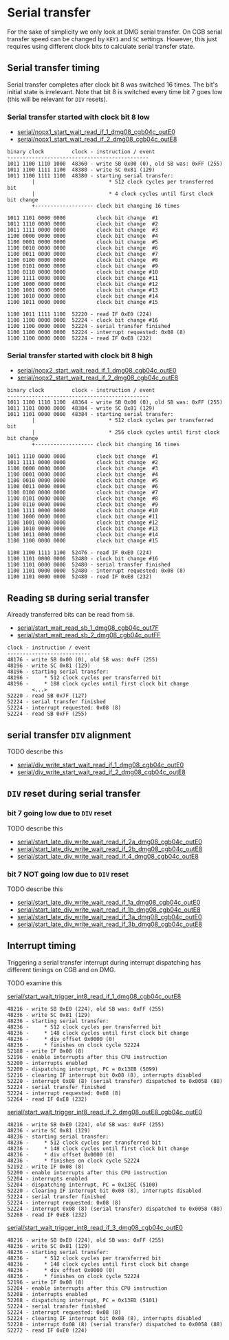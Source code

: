
# Serial transfer

For the sake of simplicity we only look at DMG serial transfer.
On CGB serial transfer speed can be changed by `KEY1` and `SC` settings.
However, this just requires using different clock bits to calculate
serial transfer state.


## Serial transfer timing

Serial transfer completes after clock bit 8 was switched 16 times.
The bit's initial state is irrelevant.
Note that bit 8 is switched every time bit 7 goes low
(this will be relevant for `DIV` resets).

### Serial transfer started with clock bit 8 low

* [serial/nopx1_start_wait_read_if_1_dmg08_cgb04c_outE0](
  https://github.com/sinamas/gambatte/tree/master/test/hwtests/serial/nopx1_start_wait_read_if_1_dmg08_cgb04c_outE0.asm)
* [serial/nopx1_start_wait_read_if_2_dmg08_cgb04c_outE8](
  https://github.com/sinamas/gambatte/tree/master/test/hwtests/serial/nopx1_start_wait_read_if_2_dmg08_cgb04c_outE8.asm)
```
binary clock         clock - instruction / event
----------------------------------------------
1011 1100 1110 1000  48360 - write SB 0x00 (0), old SB was: 0xFF (255)
1011 1100 1111 1100  48380 - write SC 0x81 (129)
1011 1100 1111 1100  48380 - starting serial transfer:
        |                        * 512 clock cycles per transferred bit
        |                        * 4 clock cycles until first clock bit change
        +------------------- clock bit changing 16 times

1011 1101 0000 0000          clock bit change  #1
1011 1110 0000 0000          clock bit change  #2
1011 1111 0000 0000          clock bit change  #3
1100 0000 0000 0000          clock bit change  #4
1100 0001 0000 0000          clock bit change  #5
1100 0010 0000 0000          clock bit change  #6
1100 0011 0000 0000          clock bit change  #7
1100 0100 0000 0000          clock bit change  #8
1100 0101 0000 0000          clock bit change  #9
1100 0110 0000 0000          clock bit change #10
1100 1111 0000 0000          clock bit change #11
1100 1000 0000 0000          clock bit change #12
1100 1001 0000 0000          clock bit change #13
1100 1010 0000 0000          clock bit change #14
1100 1011 0000 0000          clock bit change #15

1100 1011 1111 1100  52220 - read IF 0xE0 (224)
1100 1100 0000 0000  52224 - clock bit change #16
1100 1100 0000 0000  52224 - serial transfer finished
1100 1100 0000 0000  52224 - interrupt requested: 0x08 (8)
1100 1100 0000 0000  52224 - read IF 0xE8 (232)
```

### Serial transfer started with clock bit 8 high

* [serial/nopx2_start_wait_read_if_1_dmg08_cgb04c_outE0](
  https://github.com/sinamas/gambatte/tree/master/test/hwtests/serial/nopx2_start_wait_read_if_1_dmg08_cgb04c_outE0.asm)
* [serial/nopx2_start_wait_read_if_2_dmg08_cgb04c_outE8](
  https://github.com/sinamas/gambatte/tree/master/test/hwtests/serial/nopx2_start_wait_read_if_2_dmg08_cgb04c_outE8.asm)

```
binary clock         clock - instruction / event
----------------------------------------------
1011 1100 1110 1100  48364 - write SB 0x00 (0), old SB was: 0xFF (255)
1011 1101 0000 0000  48384 - write SC 0x81 (129)
1011 1101 0000 0000  48384 - starting serial transfer:
        |                        * 512 clock cycles per transferred bit
        |                        * 256 clock cycles until first clock bit change
        +------------------- clock bit changing 16 times

1011 1110 0000 0000          clock bit change  #1
1011 1111 0000 0000          clock bit change  #2
1100 0000 0000 0000          clock bit change  #3
1100 0001 0000 0000          clock bit change  #4
1100 0010 0000 0000          clock bit change  #5
1100 0011 0000 0000          clock bit change  #6
1100 0100 0000 0000          clock bit change  #7
1100 0101 0000 0000          clock bit change  #8
1100 0110 0000 0000          clock bit change  #9
1100 1111 0000 0000          clock bit change #10
1100 1000 0000 0000          clock bit change #11
1100 1001 0000 0000          clock bit change #12
1100 1010 0000 0000          clock bit change #13
1100 1011 0000 0000          clock bit change #14
1100 1100 0000 0000          clock bit change #15

1100 1100 1111 1100  52476 - read IF 0xE0 (224)
1100 1101 0000 0000  52480 - clock bit change #16
1100 1101 0000 0000  52480 - serial transfer finished
1100 1101 0000 0000  52480 - interrupt requested: 0x08 (8)
1100 1101 0000 0000  52480 - read IF 0xE8 (232)
```


## Reading `SB` during serial transfer

Already transferred bits can be read from `SB`.

* [serial/start_wait_read_sb_1_dmg08_cgb04c_out7F](
  https://github.com/sinamas/gambatte/tree/master/test/hwtests/serial/start_wait_read_sb_1_dmg08_cgb04c_out7F.asm)
* [serial/start_wait_read_sb_2_dmg08_cgb04c_outFF](
  https://github.com/sinamas/gambatte/tree/master/test/hwtests/serial/start_wait_read_sb_2_dmg08_cgb04c_outFF.asm)
```
clock - instruction / event
---------------------------
48176 - write SB 0x00 (0), old SB was: 0xFF (255)
48196 - write SC 0x81 (129)
48196 - starting serial transfer:
48196 -     * 512 clock cycles per transferred bit
48196 -     * 188 clock cycles until first clock bit change
        <...>
52220 - read SB 0x7F (127)
52224 - serial transfer finished
52224 - interrupt requested: 0x08 (8)
52224 - read SB 0xFF (255)
```


## serial transfer `DIV` alignment

TODO describe this

* [serial/div_write_start_wait_read_if_1_dmg08_cgb04c_outE0](
  https://github.com/sinamas/gambatte/tree/master/test/hwtests/serial/div_write_start_wait_read_if_1_dmg08_cgb04c_outE0.asm)
* [serial/div_write_start_wait_read_if_2_dmg08_cgb04c_outE8](
  https://github.com/sinamas/gambatte/tree/master/test/hwtests/serial/div_write_start_wait_read_if_2_dmg08_cgb04c_outE8.asm)


## `DIV` reset during serial transfer

### bit 7 going low due to `DIV` reset

TODO describe this

* [serial/start_late_div_write_wait_read_if_2a_dmg08_cgb04c_outE0](
  https://github.com/sinamas/gambatte/tree/master/test/hwtests/serial/start_late_div_write_wait_read_if_2a_dmg08_cgb04c_outE0.asm)
* [serial/start_late_div_write_wait_read_if_2b_dmg08_cgb04c_outE8](
  https://github.com/sinamas/gambatte/tree/master/test/hwtests/serial/start_late_div_write_wait_read_if_2b_dmg08_cgb04c_outE8.asm)
* [serial/start_late_div_write_wait_read_if_4_dmg08_cgb04c_outE8](
  https://github.com/sinamas/gambatte/tree/master/test/hwtests/serial/start_late_div_write_wait_read_if_4_dmg08_cgb04c_outE8.asm)

### bit 7 NOT going low due to `DIV` reset

TODO describe this

* [serial/start_late_div_write_wait_read_if_1a_dmg08_cgb04c_outE0](
  https://github.com/sinamas/gambatte/tree/master/test/hwtests/serial/start_late_div_write_wait_read_if_1a_dmg08_cgb04c_outE0.asm)
* [serial/start_late_div_write_wait_read_if_1b_dmg08_cgb04c_outE8](
  https://github.com/sinamas/gambatte/tree/master/test/hwtests/serial/start_late_div_write_wait_read_if_1b_dmg08_cgb04c_outE8.asm)
* [serial/start_late_div_write_wait_read_if_3a_dmg08_cgb04c_outE0](
  https://github.com/sinamas/gambatte/tree/master/test/hwtests/serial/start_late_div_write_wait_read_if_3a_dmg08_cgb04c_outE0.asm)
* [serial/start_late_div_write_wait_read_if_3b_dmg08_cgb04c_outE8](
  https://github.com/sinamas/gambatte/tree/master/test/hwtests/serial/start_late_div_write_wait_read_if_3b_dmg08_cgb04c_outE8.asm)


## Interrupt timing

Triggering a serial transfer interrupt during interrupt dispatching has
different timings on CGB and on DMG.

TODO examine this

[serial/start_wait_trigger_int8_read_if_1_dmg08_cgb04c_outE8](
https://github.com/sinamas/gambatte/tree/master/test/hwtests/serial/start_wait_trigger_int8_read_if_1_dmg08_cgb04c_outE8.asm)
```
48216 - write SB 0xE0 (224), old SB was: 0xFF (255)
48236 - write SC 0x81 (129)
48236 - starting serial transfer:
48236 -     * 512 clock cycles per transferred bit
48236 -     * 148 clock cycles until first clock bit change
48236 -     * div offset 0x0000 (0)
48236 -     * finishes on clock cycle 52224
52188 - write IF 0x08 (8)
52196 - enable interrupts after this CPU instruction
52200 - interrupts enabled
52200 - dispatching interrupt, PC = 0x13EB (5099)
52216 - clearing IF interrupt bit 0x08 (8), interrupts disabled
52220 - interrupt 0x08 (8) (serial transfer) dispatched to 0x0058 (88)
52224 - serial transfer finished
52224 - interrupt requested: 0x08 (8)
52264 - read IF 0xE8 (232)
```

[serial/start_wait_trigger_int8_read_if_2_dmg08_outE8_cgb04c_outE0](
https://github.com/sinamas/gambatte/tree/master/test/hwtests/serial/start_wait_trigger_int8_read_if_2_dmg08_outE8_cgb04c_outE0.asm)
```
48216 - write SB 0xE0 (224), old SB was: 0xFF (255)
48236 - write SC 0x81 (129)
48236 - starting serial transfer:
48236 -     * 512 clock cycles per transferred bit
48236 -     * 148 clock cycles until first clock bit change
48236 -     * div offset 0x0000 (0)
48236 -     * finishes on clock cycle 52224
52192 - write IF 0x08 (8)
52200 - enable interrupts after this CPU instruction
52204 - interrupts enabled
52204 - dispatching interrupt, PC = 0x13EC (5100)
52220 - clearing IF interrupt bit 0x08 (8), interrupts disabled
52224 - serial transfer finished
52224 - interrupt requested: 0x08 (8)
52224 - interrupt 0x08 (8) (serial transfer) dispatched to 0x0058 (88)
52268 - read IF 0xE8 (232)
```

[serial/start_wait_trigger_int8_read_if_3_dmg08_cgb04c_outE0](
https://github.com/sinamas/gambatte/tree/master/test/hwtests/serial/start_wait_trigger_int8_read_if_3_dmg08_cgb04c_outE0.asm)
```
48216 - write SB 0xE0 (224), old SB was: 0xFF (255)
48236 - write SC 0x81 (129)
48236 - starting serial transfer:
48236 -     * 512 clock cycles per transferred bit
48236 -     * 148 clock cycles until first clock bit change
48236 -     * div offset 0x0000 (0)
48236 -     * finishes on clock cycle 52224
52196 - write IF 0x08 (8)
52204 - enable interrupts after this CPU instruction
52208 - interrupts enabled
52208 - dispatching interrupt, PC = 0x13ED (5101)
52224 - serial transfer finished
52224 - interrupt requested: 0x08 (8)
52224 - clearing IF interrupt bit 0x08 (8), interrupts disabled
52228 - interrupt 0x08 (8) (serial transfer) dispatched to 0x0058 (88)
52272 - read IF 0xE0 (224)
```
